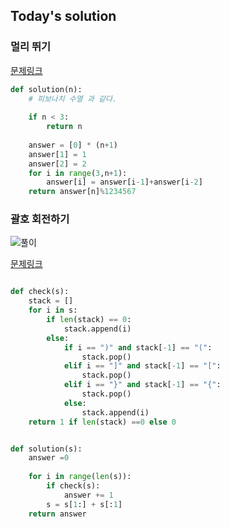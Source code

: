 ## Today's solution 


### 멀리 뛰기 


[문제링크](https://school.programmers.co.kr/learn/courses/30/lessons/12914)

```python
def solution(n):
    # 피보나치 수열 과 같다. 
    
    if n < 3: 
        return n
    
    answer = [0] * (n+1) 
    answer[1] = 1
    answer[2] = 2
    for i in range(3,n+1):
        answer[i] = answer[i-1]+answer[i-2]
    return answer[n]%1234567


```

### 괄호 회전하기 

![풀이](https://github.com/suted2/Code_prac/assets/101646531/5a3a113f-0e93-4f4f-9c13-856924fcfd6f)

[문제링크](https://school.programmers.co.kr/learn/courses/30/lessons/76502)

```python

def check(s):
    stack = []
    for i in s:
        if len(stack) == 0: 
            stack.append(i)
        else:
            if i == ")" and stack[-1] == "(":
                stack.pop()
            elif i == "]" and stack[-1] == "[":
                stack.pop()
            elif i == "}" and stack[-1] == "{":
                stack.pop()
            else:
                stack.append(i)
    return 1 if len(stack) ==0 else 0 


def solution(s):
    answer =0 
    
    for i in range(len(s)):
        if check(s): 
            answer += 1
        s = s[1:] + s[:1]
    return answer

```

